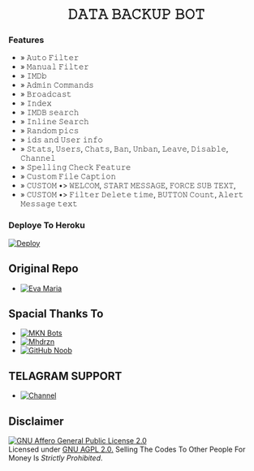 </p>
<h1 align="center">
  <b>𝙳𝙰𝚃𝙰 𝙱𝙰𝙲𝙺𝚄𝙿 𝙱𝙾𝚃</b>
</h1>


### Features
- » 𝙰𝚞𝚝𝚘 𝙵𝚒𝚕𝚝𝚎𝚛
- » 𝙼𝚊𝚗𝚞𝚊𝚕 𝙵𝚒𝚕𝚝𝚎𝚛
- » 𝙸𝙼𝙳𝚋
- » 𝙰𝚍𝚖𝚒𝚗 𝙲𝚘𝚖𝚖𝚊𝚗𝚍𝚜
- » 𝙱𝚛𝚘𝚊𝚍𝚌𝚊𝚜𝚝
- » 𝙸𝚗𝚍𝚎𝚡
- » 𝙸𝙼𝙳𝙱 𝚜𝚎𝚊𝚛𝚌𝚑
- » 𝙸𝚗𝚕𝚒𝚗𝚎 𝚂𝚎𝚊𝚛𝚌𝚑
- » 𝚁𝚊𝚗𝚍𝚘𝚖 𝚙𝚒𝚌𝚜
- » 𝚒𝚍𝚜 𝚊𝚗𝚍 𝚄𝚜𝚎𝚛 𝚒𝚗𝚏𝚘
- » 𝚂𝚝𝚊𝚝𝚜, 𝚄𝚜𝚎𝚛𝚜, 𝙲𝚑𝚊𝚝𝚜, 𝙱𝚊𝚗, 𝚄𝚗𝚋𝚊𝚗, 𝙻𝚎𝚊𝚟𝚎, 𝙳𝚒𝚜𝚊𝚋𝚕𝚎, 𝙲𝚑𝚊𝚗𝚗𝚎𝚕
- » 𝚂𝚙𝚎𝚕𝚕𝚒𝚗𝚐 𝙲𝚑𝚎𝚌𝚔 𝙵𝚎𝚊𝚝𝚞𝚛𝚎
- » 𝙲𝚞𝚜𝚝𝚘𝚖 𝙵𝚒𝚕𝚎 𝙲𝚊𝚙𝚝𝚒𝚘𝚗
- » 𝙲𝚄𝚂𝚃𝙾𝙼 •> 𝚆𝙴𝙻𝙲𝙾𝙼, 𝚂𝚃𝙰𝚁𝚃 𝙼𝙴𝚂𝚂𝙰𝙶𝙴, 𝙵𝙾𝚁𝙲𝙴 𝚂𝚄𝙱 𝚃𝙴𝚇𝚃, 
- » 𝙲𝚄𝚂𝚃𝙾𝙼 •> 𝙵𝚒𝚕𝚝𝚎𝚛 𝙳𝚎𝚕𝚎𝚝𝚎 𝚝𝚒𝚖𝚎, 𝙱𝚄𝚃𝚃𝙾𝙽 𝙲𝚘𝚞𝚗𝚝, 𝙰𝚕𝚎𝚛𝚝 𝙼𝚎𝚜𝚜𝚊𝚐𝚎 𝚝𝚎𝚡𝚝         

### Deploye To Heroku 

[![Deploy](https://www.herokucdn.com/deploy/button.svg)](https://heroku.com/deploy?template=https://github.com/HeyAdithya/Data-Backup-Bot)                                


## Original Repo

* [![Eva Maria](https://img.shields.io/static/v1?label=Evaa&message=Maria&color=geen)](https://github.com/EvamariaTG/EvaMaria)

## Spacial Thanks To

* [![MKN Bots](https://img.shields.io/static/v1?label=MKN&message=Bots)](https://t.me/mkn_bots_updates)
* [![Mhdrzn](https://img.shields.io/static/v1?label=Arjun&message=Sangu)](https://github.com/arjun-sangu)
* [![GitHub Noob](https://img.shields.io/static/v1?label=GitHub_Noob&message)](https://t.me/GitHub_noob)

## TELAGRAM SUPPORT 

* [![Channel](https://img.shields.io/static/v1?label=Hey&message=Adithya)](https://t.me/VijayAdithyaa)


## Disclaimer
[![GNU Affero General Public License 2.0](https://www.gnu.org/graphics/agplv3-155x51.png)](https://www.gnu.org/licenses/agpl-3.0.en.html#header)    
Licensed under [GNU AGPL 2.0.](https://github.com/EvamariaTG/evamaria/blob/master/LICENSE)
Selling The Codes To Other People For Money Is *Strictly Prohibited*.
